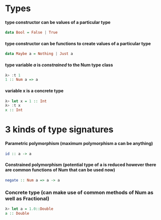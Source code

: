 # Types

#### type constructor can be values of a particular type
````haskell
data Bool = False | True
````

#### type constructor can be functions to create values of a particular type
```haskell
data Maybe a = Nothing | Just a
```

#### **type variable** *a* is *constrained* to the Num **type class**
```haskell
λ> :t 1
1 :: Num a => a
```

#### variable x is a **concrete type**
```haskell
λ> let x = 1 :: Int
λ> :t x
x :: Int
```

# 3 kinds of type signatures

#### Parametric polymorphism (maximum polymorphism a can be anything)
```haskell
id :: a -> a
```
#### Constrained polymorphism (potential type of a is reduced however there are common functions of Num that can be used now)
```haskell
negate :: Num a => a -> a
```
### Concrete type (can make use of common methods of Num as well as Fractional)
```haskell
λ> let a = 1.0::Double
a :: Double
```
